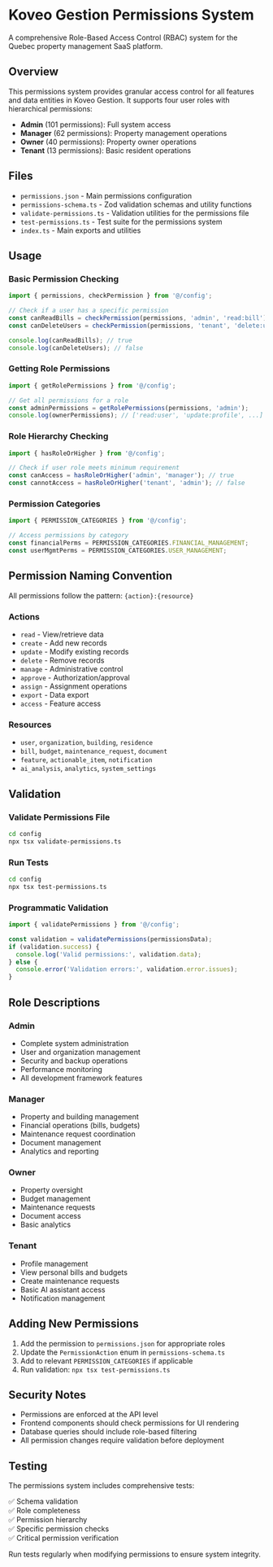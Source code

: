 # Koveo Gestion Permissions System

A comprehensive Role-Based Access Control (RBAC) system for the Quebec property management SaaS platform.

## Overview

This permissions system provides granular access control for all features and data entities in Koveo Gestion. It supports four user roles with hierarchical permissions:

- **Admin** (101 permissions): Full system access
- **Manager** (62 permissions): Property management operations
- **Owner** (40 permissions): Property owner operations
- **Tenant** (13 permissions): Basic resident operations

## Files

- `permissions.json` - Main permissions configuration
- `permissions-schema.ts` - Zod validation schemas and utility functions
- `validate-permissions.ts` - Validation utilities for the permissions file
- `test-permissions.ts` - Test suite for the permissions system
- `index.ts` - Main exports and utilities

## Usage

### Basic Permission Checking

```typescript
import { permissions, checkPermission } from '@/config';

// Check if a user has a specific permission
const canReadBills = checkPermission(permissions, 'admin', 'read:bill');
const canDeleteUsers = checkPermission(permissions, 'tenant', 'delete:user');

console.log(canReadBills); // true
console.log(canDeleteUsers); // false
```

### Getting Role Permissions

```typescript
import { getRolePermissions } from '@/config';

// Get all permissions for a role
const adminPermissions = getRolePermissions(permissions, 'admin');
console.log(ownerPermissions); // ['read:user', 'update:profile', ...]
```

### Role Hierarchy Checking

```typescript
import { hasRoleOrHigher } from '@/config';

// Check if user role meets minimum requirement
const canAccess = hasRoleOrHigher('admin', 'manager'); // true
const cannotAccess = hasRoleOrHigher('tenant', 'admin'); // false
```

### Permission Categories

```typescript
import { PERMISSION_CATEGORIES } from '@/config';

// Access permissions by category
const financialPerms = PERMISSION_CATEGORIES.FINANCIAL_MANAGEMENT;
const userMgmtPerms = PERMISSION_CATEGORIES.USER_MANAGEMENT;
```

## Permission Naming Convention

All permissions follow the pattern: `{action}:{resource}`

### Actions

- `read` - View/retrieve data
- `create` - Add new records
- `update` - Modify existing records
- `delete` - Remove records
- `manage` - Administrative control
- `approve` - Authorization/approval
- `assign` - Assignment operations
- `export` - Data export
- `access` - Feature access

### Resources

- `user`, `organization`, `building`, `residence`
- `bill`, `budget`, `maintenance_request`, `document`
- `feature`, `actionable_item`, `notification`
- `ai_analysis`, `analytics`, `system_settings`

## Validation

### Validate Permissions File

```bash
cd config
npx tsx validate-permissions.ts
```

### Run Tests

```bash
cd config
npx tsx test-permissions.ts
```

### Programmatic Validation

```typescript
import { validatePermissions } from '@/config';

const validation = validatePermissions(permissionsData);
if (validation.success) {
  console.log('Valid permissions:', validation.data);
} else {
  console.error('Validation errors:', validation.error.issues);
}
```

## Role Descriptions

### Admin

- Complete system administration
- User and organization management
- Security and backup operations
- Performance monitoring
- All development framework features

### Manager

- Property and building management
- Financial operations (bills, budgets)
- Maintenance request coordination
- Document management
- Analytics and reporting

### Owner

- Property oversight
- Budget management
- Maintenance requests
- Document access
- Basic analytics

### Tenant

- Profile management
- View personal bills and budgets
- Create maintenance requests
- Basic AI assistant access
- Notification management

## Adding New Permissions

1. Add the permission to `permissions.json` for appropriate roles
2. Update the `PermissionAction` enum in `permissions-schema.ts`
3. Add to relevant `PERMISSION_CATEGORIES` if applicable
4. Run validation: `npx tsx test-permissions.ts`

## Security Notes

- Permissions are enforced at the API level
- Frontend components should check permissions for UI rendering
- Database queries should include role-based filtering
- All permission changes require validation before deployment

## Testing

The permissions system includes comprehensive tests:

✅ Schema validation  
✅ Role completeness  
✅ Permission hierarchy  
✅ Specific permission checks  
✅ Critical permission verification

Run tests regularly when modifying permissions to ensure system integrity.
